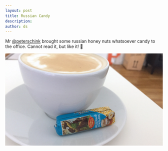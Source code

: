 ```yaml
---
layout: post
title: Russian Candy
description:
author: ds
---
```


Mr [@peterschink](https://twitter.com/peterschink) brought some russian honey nuts whatsoever candy to the office. Cannot read it, but like it! 🍫

![Russian Candy](/content/images/2016/11/russian-candy.jpg)

